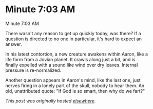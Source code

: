 # Minute 7:03 AM

<div>
<p>Minute 7:03 AM</p>
<p>There wasn't any reason to get up quickly today, was there? If a<br>question is directed to no one in particular, it's hard to expect an<br>answer.</p>
<p>In his latest contortion, a new creature awakens within Aaron, like a<br>life form from a Jovian planet. It crawls along just a bit, and is<br>finally expelled with a sound like wind over dry leaves. Internal<br>pressure is re-normalized.</p>
<p>Another question appears in Aaron's mind, like the last one, just<br>nerves firing in a lonely part of the skull, nobody to hear them. An<br>old, unattributed quote: "If God is so smart, then why do we fart?"</p>
</div>


*This post was originally hosted [elsewhere](http://planspace.blogspot.com/2011/02/minute-703-am.html).*
